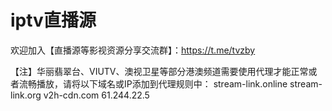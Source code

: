 # iptv直播源
欢迎加入【直播源等影视资源分享交流群】：https://t.me/tvzby

【注】华丽翡翠台、VIUTV、澳视卫星等部分港澳频道需要使用代理才能正常或者流畅播放，请将以下域名或IP添加到代理规则中：
stream-link.online
stream-link.org
v2h-cdn.com
61.244.22.5
